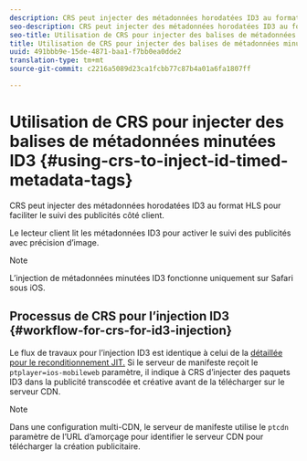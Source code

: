 ```yaml
---
description: CRS peut injecter des métadonnées horodatées ID3 au format HLS pour faciliter le suivi des publicités côté client.
seo-description: CRS peut injecter des métadonnées horodatées ID3 au format HLS pour faciliter le suivi des publicités côté client.
seo-title: Utilisation de CRS pour injecter des balises de métadonnées minutées ID3
title: Utilisation de CRS pour injecter des balises de métadonnées minutées ID3
uuid: 491bbb9e-15de-4871-baa1-f7bb0ea0dde2
translation-type: tm+mt
source-git-commit: c2216a5089d23ca1fcbb77c87b4a01a6fa1807ff

---
```



# Utilisation de CRS pour injecter des balises de métadonnées minutées ID3 {#using-crs-to-inject-id-timed-metadata-tags}

CRS peut injecter des métadonnées horodatées ID3 au format HLS pour faciliter le suivi des publicités côté client.

Le lecteur client lit les métadonnées ID3 pour activer le suivi des publicités avec précision d’image.

>[!NOTE]
>
>L’injection de métadonnées minutées ID3 fonctionne uniquement sur Safari sous iOS.

## Processus de CRS pour l’injection ID3 {#workflow-for-crs-for-id3-injection}

Le flux de travaux pour l’injection ID3 est identique à celui de la  [détaillée pour le reconditionnement JIT.](../creative-repackaging-service/jit-repackage.md) Si le serveur de manifeste reçoit le `ptplayer=ios-mobileweb` paramètre, il indique à CRS d’injecter des paquets ID3 dans la publicité transcodée et créative avant de la télécharger sur le serveur CDN.

>[!NOTE]
>
>Dans une configuration multi-CDN, le serveur de manifeste utilise le `ptcdn` paramètre de l’URL d’amorçage pour identifier le serveur CDN pour télécharger la création publicitaire.